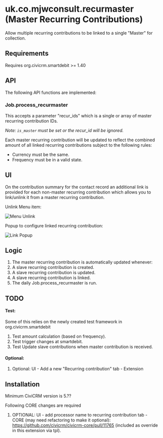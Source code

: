 # uk.co.mjwconsult.recurmaster (Master Recurring Contributions)

Allow multiple recurring contributions to be linked to a single "Master" for collection.

## Requirements
Requires org.civicrm.smartdebit >= 1.40

## API
The following API functions are implemented:

### Job.process_recurmaster
This accepts a parameter "recur_ids" which is a single or array of master recurring contribution IDs.

*Note: `is_master` must be set or the recur_id will be ignored.*

Each master recurring contribution will be updated to reflect the combined amount of all linked recurring contributions subject to the following rules:
* Currency must be the same.
* Frequency must be in a valid state.

## UI
On the contribution summary for the contact record an additional link is provided for each non-master recurring contribution which allows you to link/unlink it from a master recurring contribution.

Unlink Menu item:

![Menu Unlink](/docs/images/contact_tab_contribute_menu_unlink.png)

Popup to configure linked recurring contribution:

![Link Popup](/docs/images/contact_tab_contribute_link_popup.png)

## Logic

1. The master recurring contribution is automatically updated whenever:
  1. A slave recurring contribution is created.
  1. A slave recurring contribution is updated.
  1. A slave recurring contribution is linked.
  1. The daily Job.process_recurmaster is run.


## TODO

#### Test:
Some of this relies on the newly created test framework in org.civicrm.smartdebit
1. Test amount calculation (based on frequency).
1. Test trigger changes at smartdebit.
1. Test Update slave contributions when master contribution is received.

#### Optional:
1. Optional: UI - Add a new "Recurring contribution" tab - Extension

## Installation
Minimum CiviCRM version is 5.??

Following CORE changes are required
1. OPTIONAL: UI - add processor name to recurring contribution tab - CORE (may need refactoring to make it optional): https://github.com/civicrm/civicrm-core/pull/11765 (included as override in this extension via tpl).
